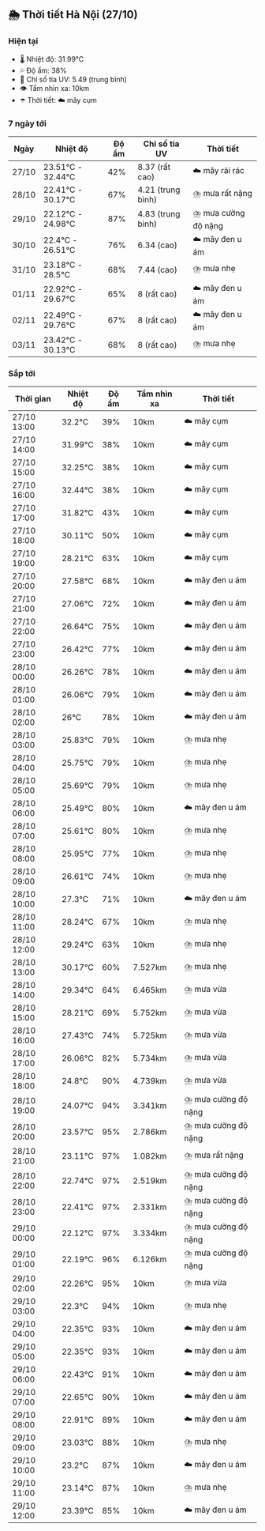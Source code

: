 ## 🌦️ Thời tiết Hà Nội (27/10)

### Hiện tại

- 🌡️ Nhiệt độ: 31.99℃
- 💦 Độ ẩm: 38%
- 🌟 Chỉ số tia UV: 5.49 (trung bình)
- 👁️ Tầm nhìn xa: 10km
- ☂️ Thời tiết: ☁️ mây cụm

### 7 ngày tới

| Ngày | Nhiệt độ | Độ ẩm | Chỉ số tia UV | Thời tiết |
| --- | --- | --- | --- | --- |
| 27/10 | 23.51℃ - 32.44℃ | 42% | 8.37 (rất cao) | ☁️ mây rải rác |
| 28/10 | 22.41℃ - 30.17℃ | 67% | 4.21 (trung bình) | ⛈️ mưa rất nặng |
| 29/10 | 22.12℃ - 24.98℃ | 87% | 4.83 (trung bình) | ⛈️ mưa cường độ nặng |
| 30/10 | 22.4℃ - 26.51℃ | 76% | 6.34 (cao) | ☁️ mây đen u ám |
| 31/10 | 23.18℃ - 28.5℃ | 68% | 7.44 (cao) | ⛈️ mưa nhẹ |
| 01/11 | 22.92℃ - 29.67℃ | 65% | 8 (rất cao) | ☁️ mây đen u ám |
| 02/11 | 22.49℃ - 29.76℃ | 67% | 8 (rất cao) | ☁️ mây đen u ám |
| 03/11 | 23.42℃ - 30.13℃ | 68% | 8 (rất cao) | ⛈️ mưa nhẹ |

### Sắp tới

| Thời gian | Nhiệt độ | Độ ẩm | Tầm nhìn xa | Thời tiết |
| --- | --- | --- | --- | --- |
| 27/10 13:00 | 32.2℃ | 39% | 10km | ☁️ mây cụm |
| 27/10 14:00 | 31.99℃ | 38% | 10km | ☁️ mây cụm |
| 27/10 15:00 | 32.25℃ | 38% | 10km | ☁️ mây cụm |
| 27/10 16:00 | 32.44℃ | 38% | 10km | ☁️ mây cụm |
| 27/10 17:00 | 31.82℃ | 43% | 10km | ☁️ mây cụm |
| 27/10 18:00 | 30.11℃ | 50% | 10km | ☁️ mây cụm |
| 27/10 19:00 | 28.21℃ | 63% | 10km | ☁️ mây cụm |
| 27/10 20:00 | 27.58℃ | 68% | 10km | ☁️ mây đen u ám |
| 27/10 21:00 | 27.06℃ | 72% | 10km | ☁️ mây đen u ám |
| 27/10 22:00 | 26.64℃ | 75% | 10km | ☁️ mây đen u ám |
| 27/10 23:00 | 26.42℃ | 77% | 10km | ☁️ mây đen u ám |
| 28/10 00:00 | 26.26℃ | 78% | 10km | ☁️ mây đen u ám |
| 28/10 01:00 | 26.06℃ | 79% | 10km | ☁️ mây đen u ám |
| 28/10 02:00 | 26℃ | 78% | 10km | ☁️ mây đen u ám |
| 28/10 03:00 | 25.83℃ | 79% | 10km | ⛈️ mưa nhẹ |
| 28/10 04:00 | 25.75℃ | 79% | 10km | ⛈️ mưa nhẹ |
| 28/10 05:00 | 25.69℃ | 79% | 10km | ⛈️ mưa nhẹ |
| 28/10 06:00 | 25.49℃ | 80% | 10km | ☁️ mây đen u ám |
| 28/10 07:00 | 25.61℃ | 80% | 10km | ⛈️ mưa nhẹ |
| 28/10 08:00 | 25.95℃ | 77% | 10km | ⛈️ mưa nhẹ |
| 28/10 09:00 | 26.61℃ | 74% | 10km | ⛈️ mưa nhẹ |
| 28/10 10:00 | 27.3℃ | 71% | 10km | ☁️ mây đen u ám |
| 28/10 11:00 | 28.24℃ | 67% | 10km | ⛈️ mưa nhẹ |
| 28/10 12:00 | 29.24℃ | 63% | 10km | ⛈️ mưa nhẹ |
| 28/10 13:00 | 30.17℃ | 60% | 7.527km | ⛈️ mưa nhẹ |
| 28/10 14:00 | 29.34℃ | 64% | 6.465km | ⛈️ mưa vừa |
| 28/10 15:00 | 28.21℃ | 69% | 5.752km | ⛈️ mưa vừa |
| 28/10 16:00 | 27.43℃ | 74% | 5.725km | ⛈️ mưa vừa |
| 28/10 17:00 | 26.06℃ | 82% | 5.734km | ⛈️ mưa vừa |
| 28/10 18:00 | 24.8℃ | 90% | 4.739km | ⛈️ mưa vừa |
| 28/10 19:00 | 24.07℃ | 94% | 3.341km | ⛈️ mưa cường độ nặng |
| 28/10 20:00 | 23.57℃ | 95% | 2.786km | ⛈️ mưa cường độ nặng |
| 28/10 21:00 | 23.11℃ | 97% | 1.082km | ⛈️ mưa rất nặng |
| 28/10 22:00 | 22.74℃ | 97% | 2.519km | ⛈️ mưa cường độ nặng |
| 28/10 23:00 | 22.41℃ | 97% | 2.331km | ⛈️ mưa cường độ nặng |
| 29/10 00:00 | 22.12℃ | 97% | 3.334km | ⛈️ mưa cường độ nặng |
| 29/10 01:00 | 22.19℃ | 96% | 6.126km | ⛈️ mưa cường độ nặng |
| 29/10 02:00 | 22.26℃ | 95% | 10km | ⛈️ mưa vừa |
| 29/10 03:00 | 22.3℃ | 94% | 10km | ⛈️ mưa nhẹ |
| 29/10 04:00 | 22.35℃ | 93% | 10km | ☁️ mây đen u ám |
| 29/10 05:00 | 22.35℃ | 93% | 10km | ☁️ mây đen u ám |
| 29/10 06:00 | 22.43℃ | 91% | 10km | ☁️ mây đen u ám |
| 29/10 07:00 | 22.65℃ | 90% | 10km | ☁️ mây đen u ám |
| 29/10 08:00 | 22.91℃ | 89% | 10km | ☁️ mây đen u ám |
| 29/10 09:00 | 23.03℃ | 88% | 10km | ⛈️ mưa nhẹ |
| 29/10 10:00 | 23.2℃ | 87% | 10km | ☁️ mây đen u ám |
| 29/10 11:00 | 23.14℃ | 87% | 10km | ⛈️ mưa nhẹ |
| 29/10 12:00 | 23.39℃ | 85% | 10km | ☁️ mây đen u ám |
